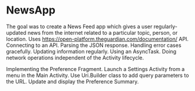 # NewsApp
The goal was to create a News Feed app which gives a user regularly-updated news from the internet related to a particular topic, person, or location. Uses https://open-platform.theguardian.com/documentation/ API.
Connecting to an API.
Parsing the JSON response.
Handling error cases gracefully.
Updating information regularly.
Using an AsyncTask.
Doing network operations independent of the Activity lifecycle.

Implementing the Preference Fragment.
Launch a Settings Activity from a menu in the Main Activity.
Use Uri.Builder class to add query parameters to the URL.
Update and display the Preference Summary.

